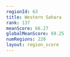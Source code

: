 ```yaml
---
regionId: 63
title: Western Sahara
rank: 137
meanScore: 66.27
globalMeanScore: 69.25
numRegions: 220
layout: region_score
---
```

